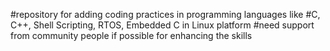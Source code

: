 #repository for adding coding practices in programming languages like 
#C, C++, Shell Scripting, RTOS, Embedded C in Linux platform
#need support from community people if possible for enhancing the skills


